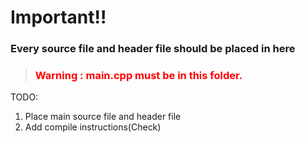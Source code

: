 # Important!!
### Every source file and header file should be placed in here

> ### <font color="Red">Warning : main.cpp must be in this folder.</font>


TODO:
1. Place main source file and header file
2. Add compile instructions(Check)

